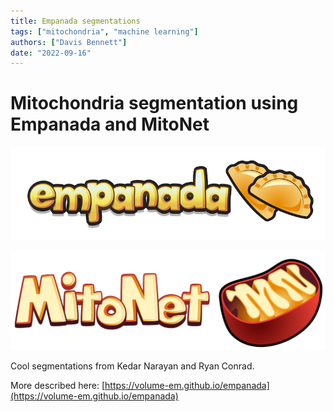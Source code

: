 ```yaml
---
title: Empanada segmentations
tags: ["mitochondria", "machine learning"]
authors: ["Davis Bennett"]
date: "2022-09-16"
---
```


# Mitochondria segmentation using Empanada and MitoNet

![Empanada logo](../assets/empanada_logo.png)

![MitoNet logo](../assets/mitonet_logo.png)

Cool segmentations from Kedar Narayan and Ryan Conrad.

More described here: [https://volume-em.github.io/empanada](https://volume-em.github.io/empanada)
